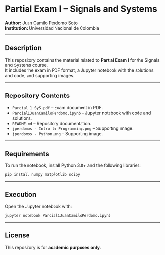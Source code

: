 # Partial Exam I – Signals and Systems

**Author:** Juan Camilo Perdomo Soto  
**Institution:** Universidad Nacional de Colombia  

---

## Description
This repository contains the material related to **Partial Exam I** for the Signals and Systems course.  
It includes the exam in PDF format, a Jupyter notebook with the solutions and code, and supporting images.  

---

## Repository Contents
- `Parcial 1 SyS.pdf` – Exam document in PDF.  
- `Parcial1JuanCamiloPerdomo.ipynb` – Jupyter notebook with code and solutions.  
- `README.md` – Repository documentation.  
- `jperdomos - Intro to Programming.png` – Supporting image.  
- `jperdomos - Python.png` – Supporting image.  

---

## Requirements
To run the notebook, install Python 3.8+ and the following libraries:

```bash
pip install numpy matplotlib scipy
```

---

## Execution
Open the Jupyter notebook with:

```bash
jupyter notebook Parcial1JuanCamiloPerdomo.ipynb
```

---

## License
This repository is for **academic purposes only**.  
